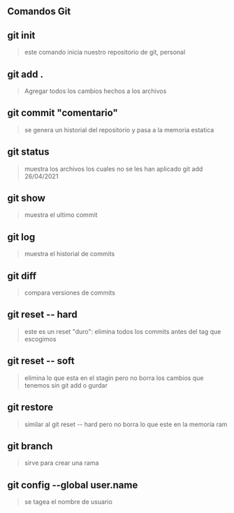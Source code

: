 ## Comandos Git

## git init
>este comando inicia nuestro repositorio de git, personal
## git add .
>Agregar todos los cambios hechos a los archivos
## git commit "comentario"
>se genera un historial del repositorio y pasa a la memoria estatica
## git status
>muestra los archivos los cuales no se les han aplicado git add
26/04/2021
## git show
>muestra el ultimo commit 
## git log
>muestra el historial de commits 
## git diff <tag> <tag>
>compara versiones de commits
## git reset -- hard <tag>
>este es un reset "duro": elimina todos los commits antes del tag que escogimos
## git reset -- soft
>elimina lo que esta en el stagin pero no borra los cambios que tenemos sin git add o gurdar 
## git restore <archivo>
> similar al git reset -- hard pero no borra lo que este en la memoria ram 
## git branch <nombre de la rama>
>sirve para crear una rama
## git config --global user.name <name>
>se tagea el nombre de usuario
